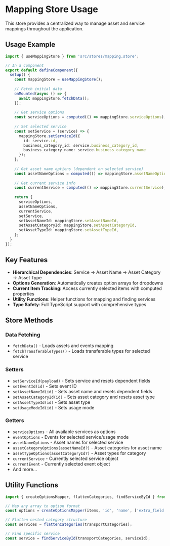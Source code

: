 # Mapping Store Usage

This store provides a centralized way to manage asset and service mappings throughout the application.

## Usage Example

```typescript
import { useMappingStore } from 'src/stores/mapping.store';

// In a component
export default defineComponent({
  setup() {
    const mappingStore = useMappingStore();
    
    // Fetch initial data
    onMounted(async () => {
      await mappingStore.fetchData();
    });
    
    // Get service options
    const serviceOptions = computed(() => mappingStore.serviceOptions);
    
    // Set selected service
    const setService = (service) => {
      mappingStore.setServiceId({
        id: service.id,
        business_category_id: service.business_category_id,
        business_category_name: service.business_category_name
      });
    };
    
    // Get asset name options (dependent on selected service)
    const assetNameOptions = computed(() => mappingStore.assetNameOptions);
    
    // Get current service info
    const currentService = computed(() => mappingStore.currentService);
    
    return {
      serviceOptions,
      assetNameOptions,
      currentService,
      setService,
      setAssetNameId: mappingStore.setAssetNameId,
      setAssetCategoryId: mappingStore.setAssetCategoryId,
      setAssetTypeId: mappingStore.setAssetTypeId,
    };
  }
});
```

## Key Features

- **Hierarchical Dependencies**: Service → Asset Name → Asset Category → Asset Type
- **Options Generation**: Automatically creates option arrays for dropdowns
- **Current Item Tracking**: Access currently selected items with computed properties
- **Utility Functions**: Helper functions for mapping and finding services
- **Type Safety**: Full TypeScript support with comprehensive types

## Store Methods

### Data Fetching
- `fetchData()` - Loads assets and events mapping
- `fetchTransferableTypes()` - Loads transferable types for selected service

### Setters
- `setServiceId(payload)` - Sets service and resets dependent fields
- `setEventId(id)` - Sets event ID
- `setAssetNameId(id)` - Sets asset name and resets dependent fields
- `setAssetCategoryId(id)` - Sets asset category and resets asset type
- `setAssetTypeId(id)` - Sets asset type
- `setUsageModeId(id)` - Sets usage mode

### Getters
- `serviceOptions` - All available services as options
- `eventOptions` - Events for selected service/usage mode
- `assetNameOptions` - Asset names for selected service
- `assetCategoryOptions(assetNameId?)` - Asset categories for asset name
- `assetTypeOptions(assetCategoryId?)` - Asset types for category
- `currentService` - Currently selected service object
- `currentEvent` - Currently selected event object
- And more...

## Utility Functions

```typescript
import { createOptionsMapper, flattenCategories, findServiceById } from 'src/stores/mapping.store';

// Map any array to option format
const options = createOptionsMapper(items, 'id', 'name', ['extra_field']);

// Flatten nested category structure
const services = flattenCategories(transportCategories);

// Find specific service
const service = findServiceById(transportCategories, serviceId);
```